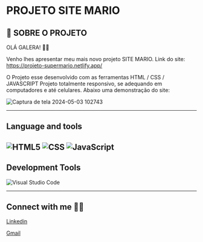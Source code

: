 <!DOCTYPE html>
<html lang="pt-br">
<head>
    <meta charset="UTF-8">
    <meta name="viewport" content="width=device-width, initial-scale=1.0">
    
</head>
<body>
    <h1>PROJETO SITE MARIO</h1>
</body>
</html>




## :house_with_garden: SOBRE O PROJETO

OLÁ GALERA! 👋🏼

Venho lhes apresentar meu mais novo projeto
SITE MARIO.
Link do site: https://projeto-supermario.netlify.app/

O Projeto esse desenvolvido com as ferramentas HTML / CSS / JAVASCRIPT
Projeto totalmente responsivo, se adequando em computadores e até celulares. Abaixo uma demonstração do site:





![Captura de tela 2024-05-03 102743](https://github.com/bviniciius/site-mario/assets/136538931/be2755e4-8791-48fa-b71a-ade33a329087)



  
  
----------------------------------------------------------------------------------

## Language and tools

  ![HTML5](https://img.shields.io/badge/HTML5-E34F26?style=for-the-badge&logo=html5&logoColor=white)
  ![CSS](https://img.shields.io/badge/CSS3-1572B6?style=for-the-badge&logo=css3&logoColor=white)
  ![JavaScript](https://img.shields.io/badge/JavaScript-323330?style=for-the-badge&logo=javascript&logoColor=F7DF1E)
----------------------------------------------------------------------------------


## Development Tools


![Visual Studio Code](https://img.shields.io/badge/Visual_Studio_Code-0078D4?style=for-the-badge&logo=visual%20studio%20code&logoColor=white)

----------------------------------------------------------------------------------


## Connect with me 👋🏼
[Linkedin](https://www.linkedin.com/in/bruno-vinicius-821013260/)

[Gmail ](mailto:brunoviniciussantos7@gmail.com)                                           
